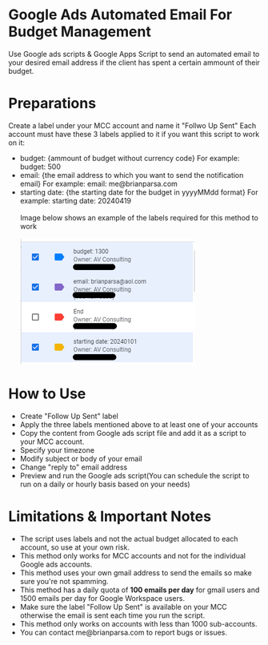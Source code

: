 # Google Ads Automated Email For Budget Management
Use Google ads scripts &amp; Google Apps Script to send an automated email to your desired email address if the client has spent a certain ammount of their budget.

# Preparations 
Create a label under your MCC account and name it "Follwo Up Sent"
Each account must have these 3 labels applied to it if you want this script to work on it:
<ul>
  <li>budget: {ammount of budget without currency code} For example: budget: 500</li>
    <li>email: {the email address to which you want to send the notification email} For example: email: me@brianparsa.com</li>
      <li>starting date: {the starting date for the budget in yyyyMMdd format} For example: starting date: 20240419</li>
  <br>
  Image below shows an example of the labels required for this method to work
  <br><br>
      <img src="labels required for sub accounts.png">

</ul>

# How to Use
<ul>
  <li>Create "Follow Up Sent" label</li>
  <li>Apply the three labels mentioned above to at least one of your accounts</li>
  <li>Copy the content from Google ads script file and add it as a script to your MCC account.</li>
  <li>Specify your timezone</li>
  <li>Modify subject or body of your email</li>
  <li>Change "reply to" email address</li>
  <li>Preview and run the Google ads script(You can schedule the script to run on a daily or hourly basis based on your needs)</li>
</ul>

# Limitations & Important Notes
<ul>
  <li>The script uses labels and not the actual budget allocated to each account, so use at your own risk.
</li>
  <li>This method only works for MCC accounts and not for the individual Google ads accounts.
</li>
  <li>This method uses your own gmail address to send the emails so make sure you're not spamming.
</li>
  <li>
    This method has a daily quota of <b>100 emails per day</b> for gmail users and 1500 emails per day for Google Workspace users.
  </li>
  <li>Make sure the label "Follow Up Sent" is available on your MCC otherwise the email is sent each time you run the script.
</li>
  <li>This method only works on accounts with less than 1000 sub-accounts.
</li>
  <li>You can contact me@brianparsa.com to report bugs or issues.
</li>

</ul>

